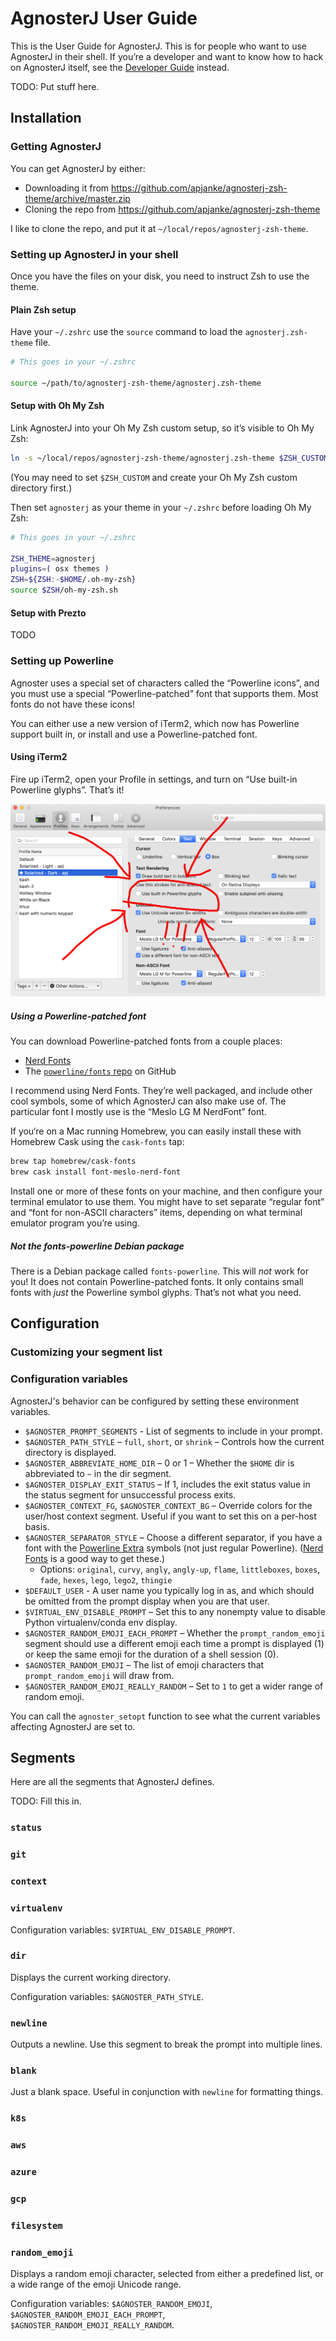 # AgnosterJ User Guide

This is the User Guide for AgnosterJ. This is for people who want to use AgnosterJ in their shell. If you’re a developer and want to know how to hack on AgnosterJ itself, see the [Developer Guide](https://github.com/apjanke/agnosterj-zsh-theme/blob/master/doc/DeveloperGuide.md) instead.

TODO: Put stuff here.

## Installation

### Getting AgnosterJ

You can get AgnosterJ by either:

* Downloading it from https://github.com/apjanke/agnosterj-zsh-theme/archive/master.zip
* Cloning the repo from https://github.com/apjanke/agnosterj-zsh-theme

I like to clone the repo, and put it at `~/local/repos/agnosterj-zsh-theme`.

### Setting up AgnosterJ in your shell

Once you have the files on your disk, you need to instruct Zsh to use the theme.

#### Plain Zsh setup

Have your `~/.zshrc` use the `source` command to load the `agnosterj.zsh-theme` file.

```zsh
# This goes in your ~/.zshrc

source ~/path/to/agnosterj-zsh-theme/agnosterj.zsh-theme
```

#### Setup with Oh My Zsh

Link AgnosterJ into your Oh My Zsh custom setup, so it’s visible to Oh My Zsh:

```bash
ln -s ~/local/repos/agnosterj-zsh-theme/agnosterj.zsh-theme $ZSH_CUSTOM/themes/agnosterj.zsh-theme
```

(You may need to set `$ZSH_CUSTOM` and create your Oh My Zsh custom directory first.)

Then set `agnosterj` as your theme in your `~/.zshrc` before loading Oh My Zsh:

```zsh
# This goes in your ~/.zshrc

ZSH_THEME=agnosterj
plugins=( osx themes )
ZSH=${ZSH:-$HOME/.oh-my-zsh}
source $ZSH/oh-my-zsh.sh
```

#### Setup with Prezto

TODO

### Setting up Powerline

Agnoster uses a special set of characters called the “Powerline icons”, and you must use a special “Powerline-patched” font that supports them. Most fonts do not have these icons!

You can either use a new version of iTerm2, which now has Powerline support built in, or install and use a Powerline-patched font.

#### Using iTerm2

Fire up iTerm2, open your Profile in settings, and turn on “Use built-in Powerline glyphs”. That’s it!

![iTerm2 Powerline glyph support in profile](images/iTerm2-Powerline-Yay.png)

##### Using a Powerline-patched font

You can download Powerline-patched fonts from a couple places:

* [Nerd Fonts](https://www.nerdfonts.com/)
* The [`powerline/fonts` repo](https://github.com/powerline/fonts) on GitHub

I recommend using Nerd Fonts. They’re well packaged, and include other cool symbols, some of which AgnosterJ can also make use of. The particular font I mostly use is the “Meslo LG M NerdFont” font.

If you‘re on a Mac running Homebrew, you can easily install these with Homebrew Cask using the `cask-fonts` tap:

```bash
brew tap homebrew/cask-fonts
brew cask install font-meslo-nerd-font
```

Install one or more of these fonts on your machine, and then configure your terminal emulator to use them. You might have to set separate “regular font” and “font for non-ASCII characters” items, depending on what terminal emulator program you’re using.

##### Not the fonts-powerline Debian package

There is a Debian package called `fonts-powerline`. This will _not_ work for you! It does not contain Powerline-patched fonts. It only contains small fonts with _just_ the Powerline symbol glyphs. That’s not what you need.

## Configuration

### Customizing your segment list

### Configuration variables

AgnosterJ's behavior can be configured by setting these environment variables.

* `$AGNOSTER_PROMPT_SEGMENTS` - List of segments to include in your prompt.
* `$AGNOSTER_PATH_STYLE` – `full`, `short`, or `shrink` – Controls how the current directory is displayed.
* `$AGNOSTER_ABBREVIATE_HOME_DIR` – 0 or 1 – Whether the `$HOME` dir is abbreviated to `~` in the dir segment.
* `$AGNOSTER_DISPLAY_EXIT_STATUS` – If 1, includes the exit status value in the status segment for unsuccessful process exits.
* `$AGNOSTER_CONTEXT_FG`, `$AGNOSTER_CONTEXT_BG` – Override colors for the user/host context segment. Useful if you want to set this on a per-host basis.
* `$AGNOSTER_SEPARATOR_STYLE` – Choose a different separator, if you have a font with the [Powerline Extra](https://github.com/ryanoasis/powerline-extra-symbols) symbols (not just regular Powerline). ([Nerd Fonts](https://github.com/ryanoasis/nerd-fonts) is a good way to get these.)
  * Options: `original`, `curvy`, `angly`, `angly-up`, `flame`, `littleboxes`, `boxes`, `fade`, `hexes`, `lego`, `lego2`, `thingie`
* `$DEFAULT_USER` - A user name you typically log in as, and which should be omitted from the prompt display when you are that user.
* `$VIRTUAL_ENV_DISABLE_PROMPT` – Set this to any nonempty value to disable Python virtualenv/conda env display.
* `$AGNOSTER_RANDOM_EMOJI_EACH_PROMPT` – Whether the `prompt_random_emoji` segment should use a different emoji each time a prompt is displayed (1) or keep the same emoji for the duration of a shell session (0).
* `$AGNOSTER_RANDOM_EMOJI` – The list of emoji characters that `prompt_random_emoji` will draw from.
* `$AGNOSTER_RANDOM_EMOJI_REALLY_RANDOM` – Set to `1` to get a wider range of random emoji.

You can call the `agnoster_setopt` function to see what the current variables affecting AgnosterJ are set to.

## Segments

Here are all the segments that AgnosterJ defines.

TODO: Fill this in.

### `status`

### `git`

### `context`

### `virtualenv`

Configuration variables: `$VIRTUAL_ENV_DISABLE_PROMPT`.

### `dir`

Displays the current working directory.

Configuration variables: `$AGNOSTER_PATH_STYLE`.

### `newline`

Outputs a newline. Use this segment to break the prompt into multiple lines.

### `blank`

Just a blank space. Useful in conjunction with `newline` for formatting things.

### `k8s`

### `aws`

### `azure`

### `gcp`

### `filesystem`

### `random_emoji`

Displays a random emoji character, selected from either a predefined list, or a wide range of the emoji Unicode range.

Configuration variables: `$AGNOSTER_RANDOM_EMOJI`, `$AGNOSTER_RANDOM_EMOJI_EACH_PROMPT`, `$AGNOSTER_RANDOM_EMOJI_REALLY_RANDOM`.